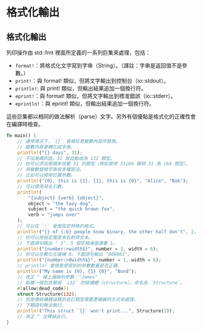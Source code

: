# 格式化輸出

## 格式化輸出

列印操作由 std::fmt 裡面所定義的一系列巨集來處理，包括：

* `format!`：將格式化文字寫到字串（String）。（譯註：字串是返回值不是參數。）
* `print!`：與 format! 類似，但將文字輸出到控制台（io::stdout）。
* `println!`: 與 print! 類似，但輸出結果追加一個換行符。
* `eprint!`：與 format! 類似，但將文字輸出到標准錯誤（io::stderr）。
* `eprintln!`：與 eprint! 類似，但輸出結果追加一個換行符。

這些巨集都以相同的做法解析（parse）文字。另外有個優點是格式化的正確性會在編譯時檢查。

```rust
fn main() {
    // 通常情況下，`{}` 會被任意變數內容所替換。
    // 變數內容會轉化成字串。
    println!("{} days", 31);
    // 不加尾碼的話，31 就自動成為 i32 類型。
    // 你可以添加尾碼來改變 31 的類型（例如使用 31i64 聲明 31 為 i64 類型）。
    // 用變數替換字串有多種寫法。
    // 比如可以使用位置參數。
    println!("{0}, this is {1}. {1}, this is {0}", "Alice", "Bob");
    // 可以使用具名引數。
    println!(
        "{subject} {verb} {object}",
        object = "the lazy dog",
        subject = "the quick brown fox",
        verb = "jumps over"
    );
    // 可以在 `:` 後面指定特殊的格式。
    println!("{} of {:b} people know binary, the other half don't", 1, 2);
    // 你可以按指定寬度來右對齊文本。
    // 下面語句輸出 " 1"，5 個空格後面連著 1。
    println!("{number:>width$}", number = 1, width = 6);
    // 你可以在數位左邊補 0。下面語句輸出 "000001"。
    println!("{number:>0width$}", number = 1, width = 6);
    // println! 會檢查使用到的參數數量是否正確。
    println!("My name is {0}, {1} {0}", "Bond");
    // 改正 ^ 補上漏掉的參數："James"
    // 創建一個包含單個 `i32` 的結構體（structure）。命名為 `Structure`。
    #[allow(dead_code)]
    struct Structure(i32);
    // 但是像結構體這樣的自訂類型需要更複雜的方式來處理。
    // 下麵語句無法執行。
    println!("This struct `{}` won't print...", Structure(3));
    // 改正 ^ 注釋掉此行。
}
```
